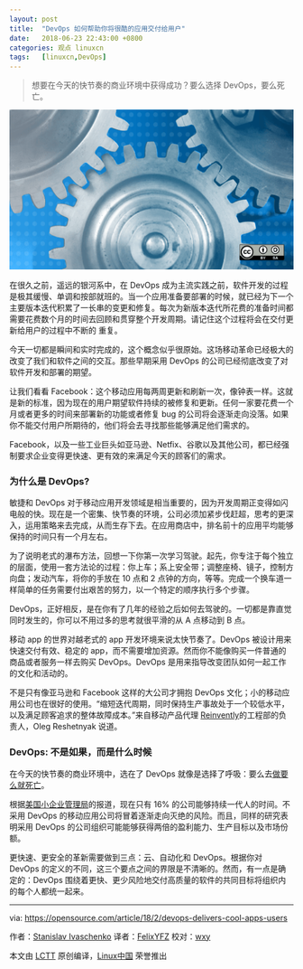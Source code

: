 ```yaml
---
layout: post
title:	"DevOps 如何帮助你将很酷的应用交付给用户"
date:	2018-06-23 22:43:00 +0800 
categories:	观点 linuxcn 
tags:	[linuxcn,DevOps]
---
```




> 
> 想要在今天的快节奏的商业环境中获得成功？要么选择 DevOps，要么死亡。
> 
> 
> 


![](/Asserts/Images/album/201806/23/224338sggn3mfg1verej39.png)


在很久之前，遥远的银河系中，在 DevOps 成为主流实践之前，软件开发的过程是极其缓慢、单调和按部就班的。当一个应用准备要部署的时候，就已经为下一个主要版本迭代积累了一长串的变更和修复。每次为新版本迭代所花费的准备时间都需要花费数个月的时间去回顾和贯穿整个开发周期。请记住这个过程将会在交付更新给用户的过程中不断的 重复。


今天一切都是瞬间和实时完成的，这个概念似乎很原始。这场移动革命已经极大的改变了我们和软件之间的交互。那些早期采用 DevOps 的公司已经彻底改变了对软件开发和部署的期望。


让我们看看 Facebook：这个移动应用每两周更新和刷新一次，像钟表一样。这就是新的标准，因为现在的用户期望软件持续的被修复和更新。任何一家要花费一个月或者更多的时间来部署新的功能或者修复 bug 的公司将会逐渐走向没落。如果你不能交付用户所期待的，他们将会去寻找那些能够满足他们需求的。


Facebook，以及一些工业巨头如亚马逊、Netfix、谷歌以及其他公司，都已经强制要求企业变得更快速、更有效的来满足今天的顾客们的需求。


### 为什么是 DevOps?


敏捷和 DevOps 对于移动应用开发领域是相当重要的，因为开发周期正变得如闪电般的快。现在是一个密集、快节奏的环境，公司必须加紧步伐赶超，思考的更深入，运用策略来去完成，从而生存下去。在应用商店中，排名前十的应用平均能够保持的时间只有一个月左右。


为了说明老式的瀑布方法，回想一下你第一次学习驾驶。起先，你专注于每个独立的层面，使用一套方法论的过程：你上车；系上安全带；调整座椅、镜子，控制方向盘；发动汽车，将你的手放在 10 点和 2 点钟的方向，等等。完成一个换车道一样简单的任务需要付出艰苦的努力，以一个特定的顺序执行多个步骤。


DevOps，正好相反，是在你有了几年的经验之后如何去驾驶的。一切都是靠直觉同时发生的，你可以不用过多的思考就很平滑的从 A 点移动到 B 点。


移动 app 的世界对越老式的 app 开发环境来说太快节奏了。DevOps 被设计用来快速交付有效、稳定的 app，而不需要增加资源。然而你不能像购买一件普通的商品或者服务一样去购买 DevOps。DevOps 是用来指导改变团队如何一起工作的文化和活动的。


不是只有像亚马逊和 Facebook 这样的大公司才拥抱 DevOps 文化；小的移动应用公司也在很好的使用。“缩短迭代周期，同时保持生产事故处于一个较低水平，以及满足顾客追求的整体故障成本。”来自移动产品代理 [Reinvently](https://reinvently.com/)的工程部的负责人，Oleg Reshetnyak 说道。


### DevOps: 不是如果，而是什么时候


在今天的快节奏的商业环境中，选在了 DevOps 就像是选择了呼吸：要么去[做要么就死亡](https://squadex.com/insights/devops-or-die/)。


根据[美国小企业管理局](https://www.sba.gov/)的报道，现在只有 16% 的公司能够持续一代人的时间。不采用 DevOps 的移动应用公司将冒着逐渐走向灭绝的风险。而且，同样的研究表明采用 DevOps 的公司组织可能能够获得两倍的盈利能力、生产目标以及市场份额。


更快速、更安全的革新需要做到三点：云、自动化和 DevOps。根据你对 DevOps 的定义的不同，这三个要点之间的界限是不清晰的。然而，有一点是确定的：DevOps 围绕着更快、更少风险地交付高质量的软件的共同目标将组织内的每个人都统一起来。




---


via: <https://opensource.com/article/18/2/devops-delivers-cool-apps-users>


作者：[Stanislav Ivaschenko](https://opensource.com/users/ilyadudkin) 译者：[FelixYFZ](https://github.com/FelixYFZ) 校对：[wxy](https://github.com/wxy)


本文由 [LCTT](https://github.com/LCTT/TranslateProject) 原创编译，[Linux中国](https://linux.cn/) 荣誉推出
